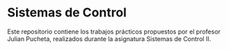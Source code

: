 # Sistemas de Control
Este repositorio contiene los trabajos prácticos propuestos por el profesor Julian Pucheta, realizados durante la asignatura Sistemas de Control II.

